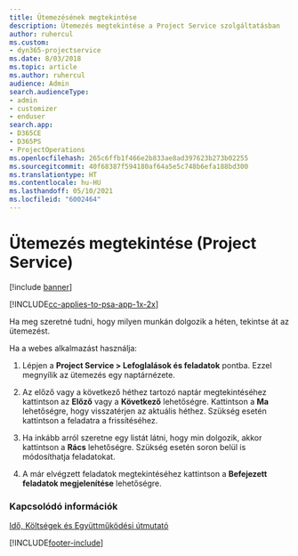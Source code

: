 ```yaml
---
title: Ütemezésének megtekintése
description: Ütemezés megtekintése a Project Service szolgáltatásban
author: ruhercul
ms.custom:
- dyn365-projectservice
ms.date: 8/03/2018
ms.topic: article
ms.author: ruhercul
audience: Admin
search.audienceType:
- admin
- customizer
- enduser
search.app:
- D365CE
- D365PS
- ProjectOperations
ms.openlocfilehash: 265c6ffb1f466e2b833ae8ad397623b273b02255
ms.sourcegitcommit: 40f68387f594180af64a5e5c748b6efa188bd300
ms.translationtype: HT
ms.contentlocale: hu-HU
ms.lasthandoff: 05/10/2021
ms.locfileid: "6002464"
---
```

# <a name="view-your-schedule-project-service"></a>Ütemezés megtekintése (Project Service)

[!include [banner](../includes/psa-now-project-operations.md)]

[!INCLUDE[cc-applies-to-psa-app-1x-2x](../includes/cc-applies-to-psa-app-1x-2x.md)]

Ha meg szeretné tudni, hogy milyen munkán dolgozik a héten, tekintse át az ütemezést.  
  
 Ha a webes alkalmazást használja:  
  
1.  Lépjen a **Project Service > Lefoglalások és feladatok** pontba. Ezzel megnyílik az ütemezés egy naptárnézete.  
  
2.  Az előző vagy a következő héthez tartozó naptár megtekintéséhez kattintson az **Előző** vagy a **Következő** lehetőségre. Kattintson a **Ma** lehetőségre, hogy visszatérjen az aktuális héthez. Szükség esetén kattintson a feladatra a frissítéséhez.  
  
3.  Ha inkább arról szeretne egy listát látni, hogy min dolgozik, akkor kattintson a **Rács** lehetőségre. Szükség esetén soron belül is módosíthatja feladatokat.  
  
4.  A már elvégzett feladatok megtekintéséhez kattintson a **Befejezett feladatok megjelenítése** lehetőségre.  
  
### <a name="see-also"></a>Kapcsolódó információk  
 [Idő, Költségek és Együttműködési útmutató](../psa/time-expense-collaboration-guide.md)


[!INCLUDE[footer-include](../includes/footer-banner.md)]